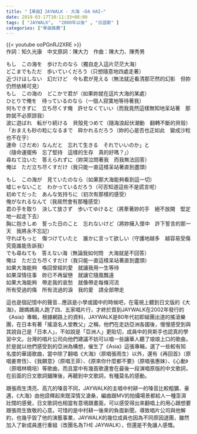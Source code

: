 ```yaml
---
title: "【單曲】JAYWALK - 大海 ~DA HAI~"
date: 2019-03-17T10:11:33+08:00
tags: [ "JAYWALK",  "2000年以後" , "日語歌" ] 
categories: ["單曲推薦"]
---
```


{{< youtube ooPGnRJ2XRE >}}
<br/>
作詞：知久光康　中文原詞：陳大力　作曲：陳大力、陳秀男  

もし　この海を　歩けたのなら（獨自走入這片茫茫大海）  
どこまでもただ　歩いていくだろう（只想隨意地四處走著）  
近づけはしない　幻だけど　今も君が見える（無法就近看清那茫然的幻影　但妳仍然依稀可見）  
もし　この海の　どこかで君が（如果妳就在這片大海的某處）  
ひとりで俺を　待っているのなら（一個人寂寞地等待著我）  
何もできずに　立ち尽くす俺　許せなくていい（而我竟然這樣無知地呆站著　那妳就不必原諒我）  
波に遊ばれ　転がり続ける　貝殻見つめて（隨海浪起伏潮動　翻轉不斷的貝殼）  
「おまえも砂の粒になるまで　砕かれるだろう（妳的心是否也正如此　變成沙粒　也不在乎）  
運命（さだめ）なんだと　忘れて生きる　それでいいのか」と  
（隨命運擺佈　忘了堅持　這樣的生存　真的好嗎？」）  
尋ねて泣いた　答えられずに（妳哭泣問著我　而我無法回答）  
俺は　ただ立ち尽くすだけ（我只能一直這樣呆站著直到盡頭）  

もし　この海が　見ていたのなら（如果那大海能夠看到這一切）  
嘘じゃないこと　わかっているだろう（可否知道這些不是謊言呢）  
初めてだった　あんな気持ちに（初次有那樣的感受）  
俺がなれるなんて（我居然會有那種感受）  
君の手を取り　決して放さず　歩いてゆけると（將牽著妳的手　絕不放開　堅定地一起走下去）  
胸に抱きしめ　誓った日のこと　忘れないけど（將妳擁入懷中　許下誓言的那一天　我將永不忘記）  
守ればもっと　傷つけていたと　誰かに言って欲しい（守護地越多　越容易受傷　究竟誰能告訴我）  
でも尋ねても　答えない海（無論我如何問　大海就是不回答）  
俺は　ただ立ち尽くすだけ（我只能一直這樣呆站著直到盡頭）  
如果大海能夠　喚回曾經的愛　就讓我用一生等待  
如果深情往事　妳已不再留戀　就讓它隨風飄遠  
如果大海能夠　帶走我的哀愁　就像帶走每條河流  
所有受過的傷　所有流過的淚　我的愛　請全部帶走  
<!--more-->
這也是個記憶中的聲音...應該是小學或國中的時候吧，在電視上聽到日文版的《大海》，跟媽媽兩人跑了四、五家唱片行，才終於買到JAYWALK在2002年發行的《Asia》專輯，根據網路上的資料，JAYWALK是80年代初即組團出道的搖滾樂團，在日本有著「搖滾名人堂教父」之稱，他們在走訪亞洲各國後，慢慢感受到與其說自己是「日本人」，不如說是「亞洲人」更貼切，成員中的貝斯手也認真的學習中文。台灣的唱片公司向他們建議不妨可以唱一些讓華人聽了琅琅上口的歌曲，於是就以他們感受到的亞洲為構想，催生了《Asia》這張專輯，選了一些較有知名度的華語歌曲，當中除了翻唱《大海》（原唱張雨生）以外，還有《再回首》（原唱姜育恆）、《我願意》（原唱王菲）、《原來你什麼都不要》（原唱張惠妹）、《心動》（原唱林曉培）等歌曲，而且當中有幾首歌還會在最後一段演唱原版的中文歌詞，在前面的日文歌詞鋪陳後，再聽到中文歌詞，有種莫名的感動。

跟張雨生清亮、高亢的嗓音不同，JAYWALK的主唱中村耕一的嗓音比較粗獷、豪邁，《大海》由他詮釋起來既深情又滄桑，編曲跟MV的拍攝場景都給人一種澎湃壯闊的感覺，日文歌詞也相當有意境跟畫面，可以感受得出來翻唱上的用心跟想要跟張雨生致敬的心意。可惜的是中村耕一後來的負面新聞，導致唱片公司與他解約，也幾乎毀了他的演藝事業，JAYWALK的幾位成員也因為不同原因退團，雖然加入了新成員進行重組（改團名為THE JAYWALK），但還是不免讓人感慨。
<br/>
<br/>